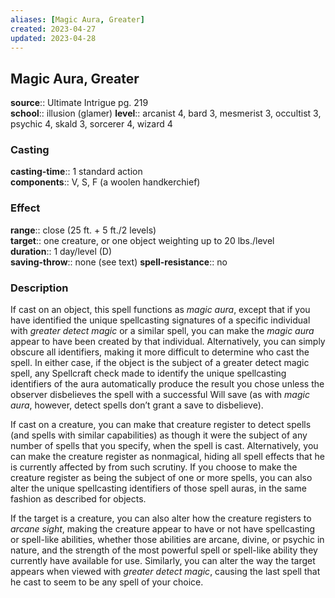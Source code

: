 ```yaml
---
aliases: [Magic Aura, Greater]
created: 2023-04-27
updated: 2023-04-28
---
```


## Magic Aura, Greater

**source**:: Ultimate Intrigue pg. 219  
**school**:: illusion (glamer)
**level**:: arcanist 4, bard 3, mesmerist 3, occultist 3, psychic 4, skald 3, sorcerer 4, wizard 4

### Casting

**casting-time**:: 1 standard action  
**components**:: V, S, F (a woolen handkerchief)

### Effect

**range**:: close (25 ft. + 5 ft./2 levels)  
**target**:: one creature, or one object weighting up to 20 lbs./level  
**duration**:: 1 day/level (D)  
**saving-throw**:: none (see text)
**spell-resistance**:: no

### Description

If cast on an object, this spell functions as *magic aura*, except that if you have identified the unique spellcasting signatures of a specific individual with *greater detect magic* or a similar spell, you can make the *magic aura* appear to have been created by that individual. Alternatively, you can simply obscure all identifiers, making it more difficult to determine who cast the spell. In either case, if the object is the subject of a greater detect magic spell, any Spellcraft check made to identify the unique spellcasting identifiers of the aura automatically produce the result you chose unless the observer disbelieves the spell with a successful Will save (as with *magic aura*, however, detect spells don’t grant a save to disbelieve).  
  
If cast on a creature, you can make that creature register to detect spells (and spells with similar capabilities) as though it were the subject of any number of spells that you specify, when the spell is cast. Alternatively, you can make the creature register as nonmagical, hiding all spell effects that he is currently affected by from such scrutiny. If you choose to make the creature register as being the subject of one or more spells, you can also alter the unique spellcasting identifiers of those spell auras, in the same fashion as described for objects.  
  
If the target is a creature, you can also alter how the creature registers to *arcane sight*, making the creature appear to have or not have spellcasting or spell-like abilities, whether those abilities are arcane, divine, or psychic in nature, and the strength of the most powerful spell or spell-like ability they currently have available for use. Similarly, you can alter the way the target appears when viewed with *greater detect magic*, causing the last spell that he cast to seem to be any spell of your choice.
